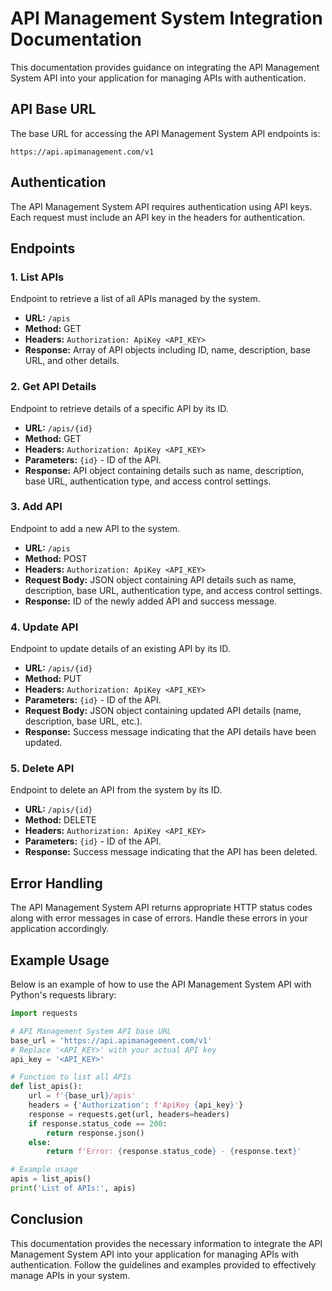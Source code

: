 # API Management System Integration Documentation

This documentation provides guidance on integrating the API Management System API into your application for managing APIs with authentication.

## API Base URL

The base URL for accessing the API Management System API endpoints is:

```
https://api.apimanagement.com/v1
```

## Authentication

The API Management System API requires authentication using API keys. Each request must include an API key in the headers for authentication.

## Endpoints

### 1. List APIs

Endpoint to retrieve a list of all APIs managed by the system.

- **URL:** `/apis`
- **Method:** GET
- **Headers:** `Authorization: ApiKey <API_KEY>`
- **Response:** Array of API objects including ID, name, description, base URL, and other details.

### 2. Get API Details

Endpoint to retrieve details of a specific API by its ID.

- **URL:** `/apis/{id}`
- **Method:** GET
- **Headers:** `Authorization: ApiKey <API_KEY>`
- **Parameters:** `{id}` - ID of the API.
- **Response:** API object containing details such as name, description, base URL, authentication type, and access control settings.

### 3. Add API

Endpoint to add a new API to the system.

- **URL:** `/apis`
- **Method:** POST
- **Headers:** `Authorization: ApiKey <API_KEY>`
- **Request Body:** JSON object containing API details such as name, description, base URL, authentication type, and access control settings.
- **Response:** ID of the newly added API and success message.

### 4. Update API

Endpoint to update details of an existing API by its ID.

- **URL:** `/apis/{id}`
- **Method:** PUT
- **Headers:** `Authorization: ApiKey <API_KEY>`
- **Parameters:** `{id}` - ID of the API.
- **Request Body:** JSON object containing updated API details (name, description, base URL, etc.).
- **Response:** Success message indicating that the API details have been updated.

### 5. Delete API

Endpoint to delete an API from the system by its ID.

- **URL:** `/apis/{id}`
- **Method:** DELETE
- **Headers:** `Authorization: ApiKey <API_KEY>`
- **Parameters:** `{id}` - ID of the API.
- **Response:** Success message indicating that the API has been deleted.

## Error Handling

The API Management System API returns appropriate HTTP status codes along with error messages in case of errors. Handle these errors in your application accordingly.

## Example Usage

Below is an example of how to use the API Management System API with Python's requests library:

```python
import requests

# API Management System API base URL
base_url = 'https://api.apimanagement.com/v1'
# Replace '<API_KEY>' with your actual API key
api_key = '<API_KEY>'

# Function to list all APIs
def list_apis():
    url = f'{base_url}/apis'
    headers = {'Authorization': f'ApiKey {api_key}'}
    response = requests.get(url, headers=headers)
    if response.status_code == 200:
        return response.json()
    else:
        return f'Error: {response.status_code} - {response.text}'

# Example usage
apis = list_apis()
print('List of APIs:', apis)
```

## Conclusion

This documentation provides the necessary information to integrate the API Management System API into your application for managing APIs with authentication. Follow the guidelines and examples provided to effectively manage APIs in your system.
